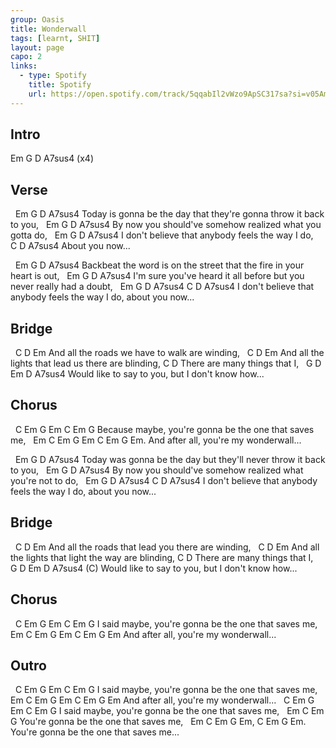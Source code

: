 ```yaml
---
group: Oasis
title: Wonderwall
tags: [learnt, SHIT]
layout: page
capo: 2
links: 
  - type: Spotify
    title: Spotify
    url: https://open.spotify.com/track/5qqabIl2vWzo9ApSC317sa?si=v05AmsWbT6ye4_pYFHg05Q
---
```


## Intro

Em G D A7sus4  (x4)

## Verse

&nbsp;   Em         G                  D                      A7sus4
Today is gonna be the day that they're gonna throw it back to you,
&nbsp;   Em       G         D                A7sus4
By now you should've somehow realized what you gotta do,
&nbsp;   Em              G       D           A7sus4
I don't believe that anybody feels the way I do,
&nbsp;    C    D A7sus4
About you now...

&nbsp;   Em             G                              D               A7sus4
Backbeat the word is on the street that the fire in your heart is out,
&nbsp;   Em                G                           D               A7sus4
I'm sure you've heard it all before but you never really had a doubt,
&nbsp;   Em              G       D            A7sus4        C    D A7sus4
I don't believe that anybody feels the way I do, about you now...

## Bridge

&nbsp;   C                D             Em
And all the roads we have to walk are winding,
&nbsp;   C            D                  Em
And all the lights that lead us there are blinding,
C              D
There are many things that I,
&nbsp;     G       D      Em         D          A7sus4
Would like to say to you, but I don't know how...

## Chorus

&nbsp;       C   Em G       Em                    C     Em G
Because maybe,  you're gonna be the one that saves me,
&nbsp;   Em    C Em G          Em    C     Em G Em.
And after all,  you're my wonderwall...

&nbsp;   Em          G                  D                      A7sus4
Today was gonna be the day but they'll never throw it back to you,
&nbsp;   Em        G         D                    A7sus4
By now you should've somehow realized what you're not to do,
&nbsp;   Em              G       D            A7sus4        C    D A7sus4
I don't believe that anybody feels the way I do, about you now...

## Bridge

&nbsp;   C                  D                 Em
And all the roads that lead you there are winding,
&nbsp;   C            D                  Em
And all the lights that light the way are blinding,
C              D
There are many things that I,
&nbsp;     G       D      Em         D          A7sus4 (C)
Would like to say to you, but I don't know how...

## Chorus

&nbsp;       C   Em G       Em                    C     Em G
I said maybe,  you're gonna be the one that saves me,
&nbsp;    Em    C Em G          Em    C     Em G Em
And after all,  you're my wonderwall...

## Outro

&nbsp;      C   Em G       Em                    C     Em G
I said maybe,  you're gonna be the one that saves me,
&nbsp;  Em    C Em G          Em    C     Em G Em
And after all,  you're my wonderwall...
&nbsp;    C   Em G       Em                    C     Em G
I said maybe,  you're gonna be the one that saves me,
&nbsp;    Em                    C     Em G
You're gonna be the one that saves me,
&nbsp;    Em                    C     Em G Em, C Em G Em.
You're gonna be the one that saves me...
